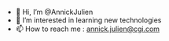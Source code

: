 - 👋 Hi, I’m @AnnickJulien
- 👀 I’m interested in learning new technologies
- 📫 How to reach me : annick.julien@cgi.com

<!---
AnnickJulien/AnnickJulien is a ✨ special ✨ repository because its `README.md` (this file) appears on your GitHub profile.
You can click the Preview link to take a look at your changes.
--->
